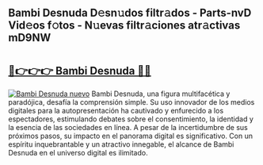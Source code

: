 ## Bambi Desnuda D𝚎sn𝚞dos filtr𝚊dos - Parts-nvD Vid𝚎os f𝚘tos - N𝚞evas filtr𝚊ciones atr𝚊ctivas mD9NW

# <h2><a href="http://mb6sva.tromn.icu/?c=Bambi+Desnuda">🔗👉👉👉 Bambi Desnuda 🔗🔗</a></h2>

[![Bambi Desnuda nuevo](https://i.imgur.com/pEAQMta.gif)](http://mb6sva.tromn.icu/?c=Bambi+Desnuda)
Bambi Desnuda, una figura multifacética y paradójica, desafía la comprensión simple. Su uso innovador de los medios digitales para la autopresentación ha cautivado y enfurecido a los espectadores, estimulando debates sobre el consentimiento, la identidad y la esencia de las sociedades en línea. A pesar de la incertidumbre de sus próximos pasos, su impacto en el panorama digital es significativo. Con un espíritu inquebrantable y un atractivo innegable, el alcance de Bambi Desnuda en el universo digital es ilimitado.
